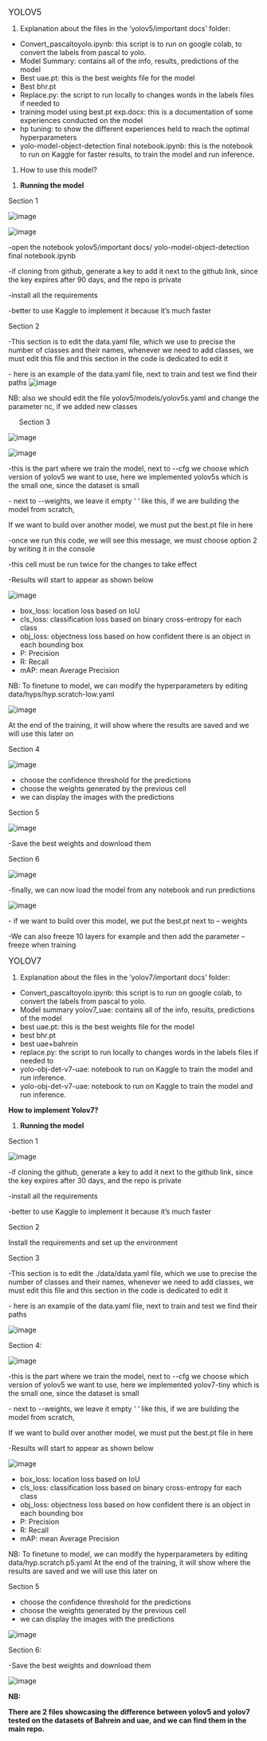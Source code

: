 
<span style="font-size:larger;">YOLOV5</span>

1. Explanation about the files in the ‘yolov5/important docs’ folder:
- Convert\_pascaltoyolo.ipynb: this script is to run on google colab, to convert the labels from pascal to yolo.
- Model Summary: contains all of the info, results, predictions of the model
- Best uae.pt: this is the best weights file for the model
- Best bhr.pt
- Replace.py: the script to run locally to changes words in the labels files if needed to
- training model using best.pt exp.docx: this is a documentation of some experiences conducted on the model
- hp tuning: to show the different experiences held to reach the optimal hyperparameters
- yolo-model-object-detection final notebook.ipynb: this is the notebook to run on Kaggle for faster results, to train the model and run inference.



1. How to use this model?

1) **Running the model**


Section 1

![image](https://user-images.githubusercontent.com/61906871/185402810-9f8c22b5-0e9e-488f-835d-ff5883a766e1.png)

![image](https://user-images.githubusercontent.com/61906871/185402875-05aa5bcb-aa2e-4eb9-807a-5f032e0a9536.png)

-open the notebook yolov5/important docs/ yolo-model-object-detection final notebook.ipynb

-if cloning from github, generate a key to add it next to the github link, since the key expires after 90 days, and the repo is private

-install all the requirements

-better to use Kaggle to implement it because it’s much faster






Section 2





-This section is to edit the data.yaml file, which we use to precise the number of classes and their names, whenever we need to add classes, we must edit this file and this section in the code is dedicated to edit it

\- here is an example of the data.yaml file, next to train and test we find their paths 
![image](https://user-images.githubusercontent.com/61906871/185403445-d3b4cb6f-adb7-4ef0-80eb-26dc24c58235.png)

NB: also we should edit the file yolov5/models/yolov5s.yaml and change the parameter nc, if we added new classes




`	`Section 3

![image](https://user-images.githubusercontent.com/61906871/185403502-547dd6d2-749c-4e6d-b246-e74e1b30df61.png)

![image](https://user-images.githubusercontent.com/61906871/185403532-dfd1fb23-e349-49bc-82bb-f9e67b9ba3fe.png)

-this is the part where we train the model, next to --cfg we choose which version of yolov5 we want to use, here we implemented yolov5s which is the small one, since the dataset is small

\- next to --weights, we leave it empty ‘ ‘ like this, if we are building the model from scratch, 

If we want to build over another model, we must put the best.pt file in here

-once we run this code, we will see this message, we must choose option 2 by writing it in the console

-this cell must be run twice for the changes to take effect

-Results will start to appear as shown below

![image](https://user-images.githubusercontent.com/61906871/185403565-03205a70-97cb-4fff-b3ee-4efc85f4e1a6.png)

- box\_loss: location loss based on IoU
- cls\_loss: classification loss based on binary cross-entropy for each class
- obj\_loss: objectness loss based on how confident there is an object in each bounding box
- P: Precision
- R: Recall
- mAP: mean Average Precision 

NB: To finetune to model, we can modify the hyperparameters by editing  data/hyps/hyp.scratch-low.yaml

![image](https://user-images.githubusercontent.com/61906871/185403726-26d403bc-41fb-45c6-beb4-d018db72d609.png)


At the end of the training, it will show where the results are saved and we will use this later on

Section 4


![image](https://user-images.githubusercontent.com/61906871/185403957-360329ab-d3c4-4df2-8186-232bb2658d9d.png)

- choose the confidence threshold for the predictions
- choose the weights generated by the previous cell
- we can display the images with the predictions

Section 5

![image](https://user-images.githubusercontent.com/61906871/185404010-6e4e6bc9-4de1-4eab-91ed-fea18cd0ab72.png)


-Save the best weights and download them 

Section 6

![image](https://user-images.githubusercontent.com/61906871/185404038-623ba58a-0170-48f2-8be2-cb0c96f0e124.png)

-finally, we can now load the model from any notebook and run predictions

![image](https://user-images.githubusercontent.com/61906871/185404063-92961c1c-943a-4b4d-8b31-8d607a44c89e.png)


\- if we want to build over this model, we put the best.pt next to – weights

-We can also freeze 10 layers for example and then add the parameter –freeze when training


<span style="font-size:larger;">YOLOV7</span>

1. Explanation about the files in the ‘yolov7/important docs’ folder:
- Convert\_pascaltoyolo.ipynb: this script is to run on google colab, to convert the labels from pascal to yolo.
- Model summary yolov7\_uae: contains all of the info, results, predictions of the model
- best uae.pt: this is the best weights file for the model
- best bhr.pt
- best uae+bahrein
- replace.py: the script to run locally to changes words in the labels files if needed to
- yolo-obj-det-v7-uae: notebook to run on Kaggle to train the model and run inference.
- yolo-obj-det-v7-uae: notebook to run on Kaggle to train the model and run inference.

**How to implement Yolov7?**

1) **Running the model**


Section 1

![image](https://user-images.githubusercontent.com/61906871/185404217-a4acae8c-b0c0-447b-b83f-ea8e56dede6a.png)



-if cloning the github, generate a key to add it next to the github link, since the key expires after 30 days, and the repo is private

-install all the requirements

-better to use Kaggle to implement it because it’s much faster

Section 2

Install the requirements and set up the environment



Section 3

-This section is to edit the ./data/data.yaml file, which we use to precise the number of classes and their names, whenever we need to add classes, we must edit this file and this section in the code is dedicated to edit it

\- here is an example of the data.yaml file, next to train and test we find their paths 

![image](https://user-images.githubusercontent.com/61906871/185405182-5e0c53ab-9e90-478d-80a7-148e1eb003fa.png)



Section 4:

![image](https://user-images.githubusercontent.com/61906871/185405227-2ec1f349-9288-4361-898c-b8b89deb8b00.png)


-this is the part where we train the model, next to --cfg we choose which version of yolov5 we want to use, here we implemented yolov7-tiny which is the small one, since the dataset is small

\- next to --weights, we leave it empty ‘ ‘ like this, if we are building the model from scratch, 

If we want to build over another model, we must put the best.pt file in here

-Results will start to appear as shown below

![image](https://user-images.githubusercontent.com/61906871/185405302-3b8924d2-1ffe-467c-9fc4-d1958976ec8d.png)




- box\_loss: location loss based on IoU
- cls\_loss: classification loss based on binary cross-entropy for each class
- obj\_loss: objectness loss based on how confident there is an object in each bounding box
- P: Precision
- R: Recall
- mAP: mean Average Precision 

NB: To finetune to model, we can modify the hyperparameters by editing  data/hyp.scratch.p5.yaml
At the end of the training, it will show where the results are saved and we will use this later on





Section 5

- choose the confidence threshold for the predictions
- choose the weights generated by the previous cell
- we can display the images with the predictions

![image](https://user-images.githubusercontent.com/61906871/185405782-16326a67-7d8a-498d-baa4-1d93b3edbb0e.png)

Section 6:

-Save the best weights and download them 

![image](https://user-images.githubusercontent.com/61906871/185405811-10d0b34d-571c-4cc1-a046-349c43b658d5.png)


**NB:** 

**There are 2 files showcasing the difference between yolov5 and yolov7 tested on the datasets of Bahrein and uae, and we can find them in the main repo.**
